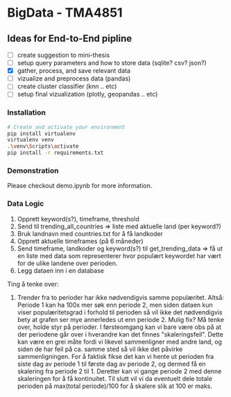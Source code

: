 # BigData - TMA4851

## Ideas for End-to-End pipline

- [ ] create suggestion to mini-thesis
- [ ] setup query parameters and how to store data (sqlite? csv? json?)
- [x] gather, process, and save relevant data
- [ ] vizualize and preprocess data (pandas)
- [ ] create cluster classifier (knn .. etc)
- [ ] setup final vizualization (plotly, geopandas .. etc)

### Installation

```bash
# Create and activate your environment
pip install virtualenv
virtualenv venv
.\venv\Scripts\activate
pip install -r requirements.txt
```

### Demonstration

Please checkout demo.ipynb for more information.

### Data Logic

1. Opprett keyword(s?), timeframe, threshold
2. Send til trending_all_countries => liste med aktuelle land (per keyword?)
3. Bruk landnavn med countries.txt for å få landkoder
4. Opprett aktuelle timeframes (på 6 måneder)
5. Send timeframe, landkoder og keyword(s?) til get_trending_data => få ut en liste med data som representerer hvor populært keywordet har vært for de ulike landene over perioden.
6. Legg dataen inn i en database

Ting å tenke over:

1. Trender fra to perioder har ikke nødvendigvis samme populæritet.
   Altså: Periode 1 kan ha 100x mer søk enn periode 2, men siden dataen kun viser
   populæritetsgrad i forhold til perioden så vil ikke det nødvendigvis bety at grafen
   ser mye annerledes ut enn periode 2.
   Mulig fix? Må tenke over, holde styr på perioder. I førsteomgang kan vi bare være
   obs på at der periodene går over i hverandre kan det finnes "skaleringsfeil".
   Dette kan være en grei måte fordi vi likevel sammenligner med andre land, og siden
   de har feil på ca. samme sted så vil ikke det påvirke sammenligningen.
   For å faktisk fikse det kan vi hente ut perioden fra siste dag av periode 1 til
   første dag av periode 2, og dermed få en skalering fra periode 2 til 1.
   Deretter kan vi gange periode 2 med denne skaleringen for å få kontinuitet.
   Til slutt vil vi da eventuelt dele totale perioden på max(total periode)/100 for
   å skalere slik at 100 er maks.
